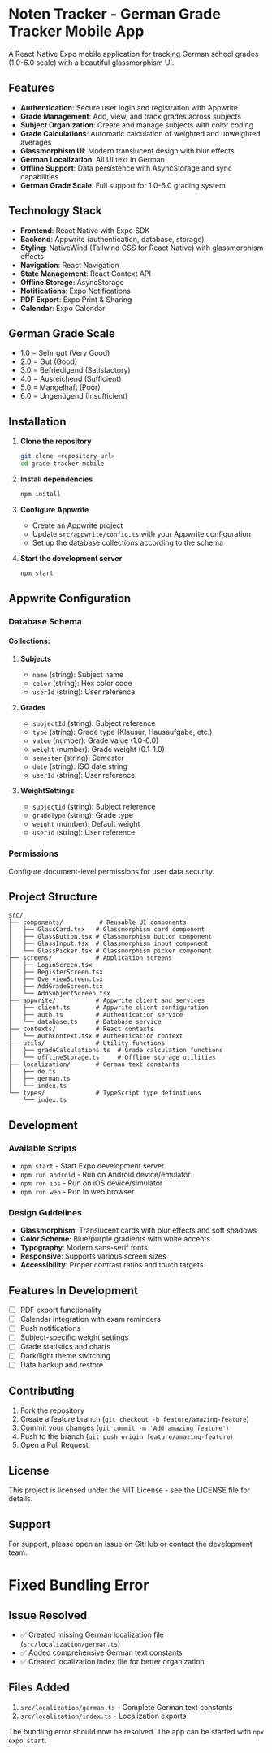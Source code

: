 # Noten Tracker - German Grade Tracker Mobile App

A React Native Expo mobile application for tracking German school grades (1.0-6.0 scale) with a beautiful glassmorphism UI.

## Features

- **Authentication**: Secure user login and registration with Appwrite
- **Grade Management**: Add, view, and track grades across subjects
- **Subject Organization**: Create and manage subjects with color coding
- **Grade Calculations**: Automatic calculation of weighted and unweighted averages
- **Glassmorphism UI**: Modern translucent design with blur effects
- **German Localization**: All UI text in German
- **Offline Support**: Data persistence with AsyncStorage and sync capabilities
- **German Grade Scale**: Full support for 1.0-6.0 grading system

## Technology Stack

- **Frontend**: React Native with Expo SDK
- **Backend**: Appwrite (authentication, database, storage)
- **Styling**: NativeWind (Tailwind CSS for React Native) with glassmorphism effects
- **Navigation**: React Navigation
- **State Management**: React Context API
- **Offline Storage**: AsyncStorage
- **Notifications**: Expo Notifications
- **PDF Export**: Expo Print & Sharing
- **Calendar**: Expo Calendar

## German Grade Scale

- 1.0 = Sehr gut (Very Good)
- 2.0 = Gut (Good) 
- 3.0 = Befriedigend (Satisfactory)
- 4.0 = Ausreichend (Sufficient)
- 5.0 = Mangelhaft (Poor)
- 6.0 = Ungenügend (Insufficient)

## Installation

1. **Clone the repository**
   ```bash
   git clone <repository-url>
   cd grade-tracker-mobile
   ```

2. **Install dependencies**
   ```bash
   npm install
   ```

3. **Configure Appwrite**
   - Create an Appwrite project
   - Update `src/appwrite/config.ts` with your Appwrite configuration
   - Set up the database collections according to the schema

4. **Start the development server**
   ```bash
   npm start
   ```

## Appwrite Configuration

### Database Schema

#### Collections:

1. **Subjects**
   - `name` (string): Subject name
   - `color` (string): Hex color code
   - `userId` (string): User reference

2. **Grades** 
   - `subjectId` (string): Subject reference
   - `type` (string): Grade type (Klausur, Hausaufgabe, etc.)
   - `value` (number): Grade value (1.0-6.0)
   - `weight` (number): Grade weight (0.1-1.0)
   - `semester` (string): Semester
   - `date` (string): ISO date string
   - `userId` (string): User reference

3. **WeightSettings**
   - `subjectId` (string): Subject reference
   - `gradeType` (string): Grade type
   - `weight` (number): Default weight
   - `userId` (string): User reference

### Permissions
Configure document-level permissions for user data security.

## Project Structure

```
src/
├── components/          # Reusable UI components
│   ├── GlassCard.tsx   # Glassmorphism card component
│   ├── GlassButton.tsx # Glassmorphism button component
│   ├── GlassInput.tsx  # Glassmorphism input component
│   └── GlassPicker.tsx # Glassmorphism picker component
├── screens/            # Application screens
│   ├── LoginScreen.tsx
│   ├── RegisterScreen.tsx
│   ├── OverviewScreen.tsx
│   ├── AddGradeScreen.tsx
│   └── AddSubjectScreen.tsx
├── appwrite/           # Appwrite client and services
│   ├── client.ts       # Appwrite client configuration
│   ├── auth.ts         # Authentication service
│   └── database.ts     # Database service
├── contexts/           # React contexts
│   └── AuthContext.tsx # Authentication context
├── utils/              # Utility functions
│   ├── gradeCalculations.ts  # Grade calculation functions
│   └── offlineStorage.ts     # Offline storage utilities
├── localization/       # German text constants
│   ├── de.ts
│   ├── german.ts
│   └── index.ts
└── types/              # TypeScript type definitions
    └── index.ts
```

## Development

### Available Scripts

- `npm start` - Start Expo development server
- `npm run android` - Run on Android device/emulator
- `npm run ios` - Run on iOS device/simulator  
- `npm run web` - Run in web browser

### Design Guidelines

- **Glassmorphism**: Translucent cards with blur effects and soft shadows
- **Color Scheme**: Blue/purple gradients with white accents
- **Typography**: Modern sans-serif fonts
- **Responsive**: Supports various screen sizes
- **Accessibility**: Proper contrast ratios and touch targets

## Features In Development

- [ ] PDF export functionality
- [ ] Calendar integration with exam reminders
- [ ] Push notifications
- [ ] Subject-specific weight settings
- [ ] Grade statistics and charts
- [ ] Dark/light theme switching
- [ ] Data backup and restore

## Contributing

1. Fork the repository
2. Create a feature branch (`git checkout -b feature/amazing-feature`)
3. Commit your changes (`git commit -m 'Add amazing feature'`)
4. Push to the branch (`git push origin feature/amazing-feature`)
5. Open a Pull Request

## License

This project is licensed under the MIT License - see the LICENSE file for details.

## Support

For support, please open an issue on GitHub or contact the development team.

# Fixed Bundling Error

## Issue Resolved
- ✅ Created missing German localization file (`src/localization/german.ts`)
- ✅ Added comprehensive German text constants
- ✅ Created localization index file for better organization

## Files Added
1. `src/localization/german.ts` - Complete German text constants
2. `src/localization/index.ts` - Localization exports

The bundling error should now be resolved. The app can be started with `npx expo start`.
